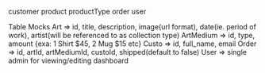 customer
product
productType
order
user
<!-- const fetcher = url => fetch(url).then(r => r.json()) -->

Table Mocks
Art => id, title, description, image(url format), date(ie. period of work), artist(will be referenced to as collection type)
ArtMedium => id, type, amount {exa: 1 Shirt $45, 2 Mug $15 etc}
Custo => id, full_name, email
Order => id, artId, artMediumId, custoId, shipped(default to false)
User => single admin for viewing/editing dashboard
